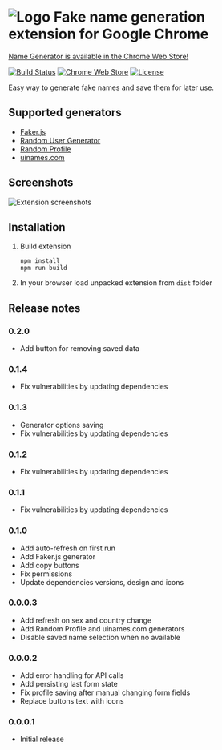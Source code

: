 # ![Logo](images/logo.png) Fake name generation extension for Google Chrome

[Name Generator is available in the Chrome Web Store!](https://chrome.google.com/webstore/detail/name-generator/ldkklmldmddiahpjfablcmabdfhodpbi)

[![Build Status](https://travis-ci.com/kondratyev-nv/name-genarator-extension.svg?branch=master)](https://travis-ci.com/kondratyev-nv/name-genarator-extension)
[![Chrome Web Store](https://img.shields.io/chrome-web-store/rating/ldkklmldmddiahpjfablcmabdfhodpbi.svg)](https://chrome.google.com/webstore/detail/name-generator/ldkklmldmddiahpjfablcmabdfhodpbi)
[![License](https://img.shields.io/badge/License-MIT-green.svg)](LICENSE)

Easy way to generate fake names and save them for later use.

## Supported generators

- [Faker.js](https://github.com/marak/Faker.js/)
- [Random User Generator](https://randomuser.me/)
- [Random Profile](http://randomprofile.com/)
- [uinames.com](https://uinames.com/)

## Screenshots

![Extension screenshots](images/screenshots.png)

## Installation

 1. Build extension

        npm install
        npm run build
    
 1. In your browser load unpacked extension from `dist` folder

## Release notes

### 0.2.0

- Add button for removing saved data

### 0.1.4

 - Fix vulnerabilities by updating dependencies

### 0.1.3

 - Generator options saving
 - Fix vulnerabilities by updating dependencies

### 0.1.2

 - Fix vulnerabilities by updating dependencies

### 0.1.1

 - Fix vulnerabilities by updating dependencies

### 0.1.0

 - Add auto-refresh on first run
 - Add Faker.js generator
 - Add copy buttons
 - Fix permissions
 - Update dependencies versions, design and icons

### 0.0.0.3
 
 - Add refresh on sex and country change
 - Add Random Profile and uinames.com generators
 - Disable saved name selection when no available

### 0.0.0.2

 - Add error handling for API calls
 - Add persisting last form state
 - Fix profile saving after manual changing form fields
 - Replace buttons text with icons

### 0.0.0.1

 - Initial release
 